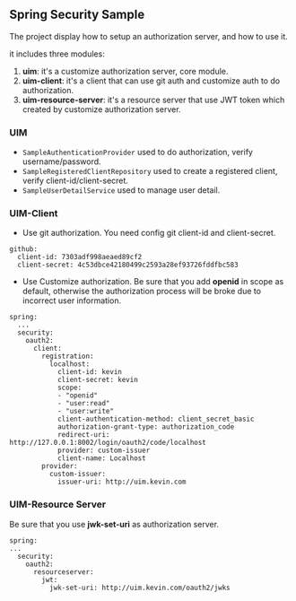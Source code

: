 ## Spring Security Sample
The project display how to setup an authorization server, and how to use it.

it includes three modules:
1. **uim**: it's a customize authorization server, core module.
2. **uim-client**: it's a client that can use git auth and customize auth to do authorization.
3. **uim-resource-server**: it's a resource server that use JWT token which created by customize authorization server.

### UIM
- `SampleAuthenticationProvider` used to do authorization, verify username/password.
- `SampleRegisteredClientRepository` used to create a registered client, verify client-id/client-secret.
- `SampleUserDetailService` used to manage user detail.

### UIM-Client
- Use git authorization.
You need config git client-id and client-secret.
```agsl
github:
  client-id: 7303adf998aeaed89cf2
  client-secret: 4c53dbce42180499c2593a28ef93726fddfbc583
```
- Use Customize authorization.
Be sure that you add **openid** in scope as default, otherwise the authorization process will be broke due to incorrect user information.
```agsl
spring:
  ...
  security:
    oauth2:
      client:
        registration:
          localhost:
            client-id: kevin
            client-secret: kevin
            scope:
            - "openid"
            - "user:read"
            - "user:write"
            client-authentication-method: client_secret_basic
            authorization-grant-type: authorization_code
            redirect-uri: http://127.0.0.1:8002/login/oauth2/code/localhost
            provider: custom-issuer
            client-name: Localhost
        provider:
          custom-issuer:
            issuer-uri: http://uim.kevin.com
```

### UIM-Resource Server
Be sure that you use **jwk-set-uri** as authorization server.
```agsl
spring:
...
  security:
    oauth2:
      resourceserver:
        jwt:
          jwk-set-uri: http://uim.kevin.com/oauth2/jwks
```